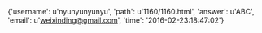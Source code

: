 {'username': u'nyunyunyunyu', 'path': u'1160/1160.html', 'answer': u'ABC', 'email': u'weixinding@gmail.com', 'time': '2016-02-23:18:47:02'}